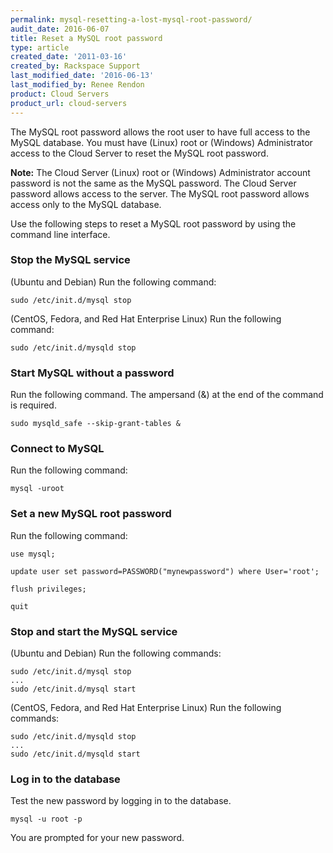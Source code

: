 ```yaml
---
permalink: mysql-resetting-a-lost-mysql-root-password/
audit_date: 2016-06-07
title: Reset a MySQL root password
type: article
created_date: '2011-03-16'
created_by: Rackspace Support
last_modified_date: '2016-06-13'
last_modified_by: Renee Rendon
product: Cloud Servers
product_url: cloud-servers
---
```


The MySQL root password allows the root user to have full access to the MySQL database. You must have (Linux) root or (Windows) Administrator access to the Cloud Server to reset the MySQL root password. 

**Note:** The Cloud Server (Linux) root or (Windows) Administrator account password is not the same as the MySQL password.  The Cloud Server password allows access to the server. The MySQL root password allows access only to the MySQL database.

Use the following steps to reset a MySQL root password by using the command line interface.

### Stop the MySQL service
(Ubuntu and Debian) Run the following command:

    sudo /etc/init.d/mysql stop
    
(CentOS, Fedora, and Red Hat Enterprise Linux) Run the following command:

    sudo /etc/init.d/mysqld stop

### Start MySQL without a password
Run the following command. The ampersand (&) at the end of the command is required.

    sudo mysqld_safe --skip-grant-tables &

### Connect to MySQL 
Run the following command:

    mysql -uroot

### Set a new MySQL root password
Run the following command:

    use mysql;

    update user set password=PASSWORD("mynewpassword") where User='root';

    flush privileges;

    quit
    
### Stop and start the MySQL service
(Ubuntu and Debian) Run the following commands:

    sudo /etc/init.d/mysql stop
    ...
    sudo /etc/init.d/mysql start
    
(CentOS, Fedora, and Red Hat Enterprise Linux) Run the following commands:

    sudo /etc/init.d/mysqld stop
    ...
    sudo /etc/init.d/mysqld start

### Log in to the database

Test the new password by logging in to the database.

    mysql -u root -p

You are prompted for your new password.
